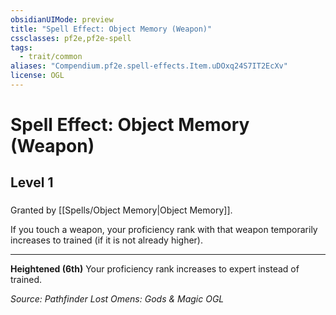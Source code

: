 ```yaml
---
obsidianUIMode: preview
title: "Spell Effect: Object Memory (Weapon)"
cssclasses: pf2e,pf2e-spell
tags:
  - trait/common
aliases: "Compendium.pf2e.spell-effects.Item.uDOxq24S7IT2EcXv"
license: OGL
---
```

# Spell Effect: Object Memory (Weapon)
## Level 1
### 






Granted by [[Spells/Object Memory|Object Memory]].

If you touch a weapon, your proficiency rank with that weapon temporarily increases to trained (if it is not already higher).

* * *

**Heightened (6th)** Your proficiency rank increases to expert instead of trained.

*Source: Pathfinder Lost Omens: Gods & Magic*
*OGL*